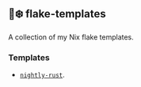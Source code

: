 ## 📘❄️ flake-templates
A collection of my Nix flake templates.

### Templates
- [`nightly-rust`](https://github.com/comfybyte/flake-templates/tree/main/templates/nightly-rust).


